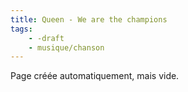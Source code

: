 ```yaml
---
title: Queen - We are the champions
tags:
    - -draft
    - musique/chanson
---
```


Page créée automatiquement, mais vide.
